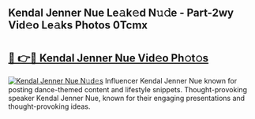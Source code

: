 ## Kendal Jenner Nue Le𝚊k𝚎d N𝚞𝚍e - Part-2wy Vid𝚎o Le𝚊ks Photos 0Tcmx

# <h2><a href="http://fb3ju05.evod.top/?m=Kendal+Jenner+Nue">🔗 👉🔴 Kendal Jenner Nue Vid𝚎o Ph𝚘t𝚘s</a></h2>

[![Kendal Jenner Nue N𝚞d𝚎s](https://i.imgur.com/8V9OHl7.gif)](http://fb3ju05.evod.top/?m=Kendal+Jenner+Nue)
Influencer Kendal Jenner Nue known for posting dance-themed content and lifestyle snippets. Thought-provoking speaker Kendal Jenner Nue, known for their engaging presentations and thought-provoking ideas. 

